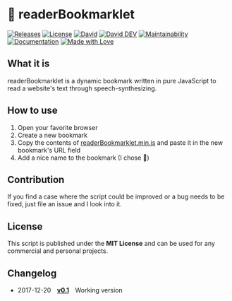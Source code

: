 # 📕 readerBookmarklet

[![Releases](https://img.shields.io/github/release/tomlutzenberger/readerBookmarklet.svg?maxAge=3600&style=flat-square)](https://github.com/tomlutzenberger/readerBookmarklet/releases)
[![License](https://img.shields.io/github/license/tomlutzenberger/readerBookmarklet.svg?maxAge=3600&style=flat-square)](https://github.com/tomlutzenberger/readerBookmarklet/blob/master/LICENSE)
[![David](https://img.shields.io/david/tomlutzenberger/readerBookmarklet.svg?maxAge=3600&style=flat-square&label=dep)]()
[![David DEV](https://img.shields.io/david/dev/tomlutzenberger/readerBookmarklet.svg?maxAge=3600&style=flat-square&label=devDep)]()
[![Maintainability](https://api.codeclimate.com/v1/badges/214c62fd014b152dd4cc/maintainability)](https://codeclimate.com/github/tomlutzenberger/readerBookmarklet/maintainability)
[![Documentation](https://inch-ci.org/github/tomlutzenberger/readerBookmarklet.svg?branch=master)](https://inch-ci.org/github/tomlutzenberger/readerBookmarklet)
[![Made with Love](https://img.shields.io/badge/Made%20with-%E2%99%A5-red.svg?style=flat-square)]()

## What it is

readerBookmarklet is a dynamic bookmark written in pure JavaScript to read a website's text through speech-synthesizing.

## How to use

1. Open your favorite browser
1. Create a new bookmark
1. Copy the contents of [readerBookmarklet.min.js](src/readerBookmarklet.min.js) and paste it in the new bookmark's URL field
1. Add a nice name to the bookmark (I chose 📕)

## Contribution

If you find a case where the script could be improved or a bug needs to be fixed, just file an issue and I look into it.

## License

This script is published under the **MIT License** and can be used for any commercial and personal projects.

## Changelog
  
- 2017-12-20 [**v0.1**](https://github.com/tomlutzenberger/readerBookmarklet/releases/tag/v0.1) Working version
